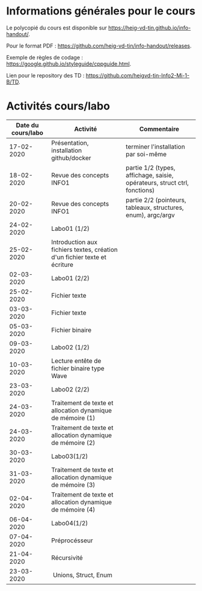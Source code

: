 # Informations générales pour le cours

Le polycopié du cours est disponible sur https://heig-vd-tin.github.io/info-handout/.

Pour le format PDF :  https://github.com/heig-vd-tin/info-handout/releases.

Exemple de règles de codage : https://google.github.io/styleguide/cppguide.html.

Lien pour le repository des TD : https://github.com/heigvd-tin-Info2-Mi-1-B/TD.

# Activités cours/labo
| Date du cours/labo | Activité | Commentaire |
|---|---|---|
|17-02-2020 | Présentation, installation github/docker | terminer l'installation par soi-même |
|18-02-2020 | Revue des concepts INFO1 | partie 1/2 (types, affichage, saisie, opérateurs, struct ctrl, fonctions)|
|20-02-2020 | Revue des concepts INFO1 | partie 2/2 (pointeurs, tableaux, structures, enum), argc/argv |
|24-02-2020 | Labo01 (1/2) |  |
|25-02-2020 | Introduction aux fichiers textes, création d'un fichier texte et écriture |  |
|02-03-2020 | Labo01 (2/2) |  |
|25-02-2020 | Fichier texte |  |
|03-03-2020 | Fichier texte |  |
|05-03-2020 | Fichier binaire |  |
|09-03-2020 | Labo02 (1/2) |  |
|10-03-2020 | Lecture entête de fichier binaire type Wave|  |
|23-03-2020 | Labo02 (2/2) |  |
|24-03-2020 | Traitement de texte et allocation dynamique de mémoire (1)|
|24-03-2020 | Traitement de texte et allocation dynamique de mémoire (2)|
|30-03-2020 | Labo03(1/2) |  |
|31-03-2020 | Traitement de texte et allocation dynamique de mémoire (3)|
|02-04-2020 | Traitement de texte et allocation dynamique de mémoire (4)|
|06-04-2020 | Labo04(1/2) |  |
|07-04-2020 | Préprocésseur |  |
|21-04-2020 | Récursivité |  |
|23-03-2020 | Unions, Struct, Enum |

